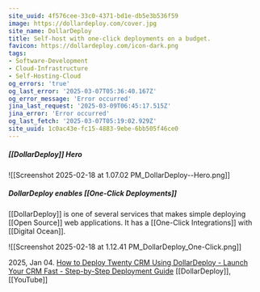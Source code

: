 ```yaml
---
site_uuid: 4f576cee-33c0-4371-bd1e-db5e3b536f59
image: https://dollardeploy.com/cover.jpg
site_name: DollarDeploy
title: Self-host with one-click deployments on a budget.
favicon: https://dollardeploy.com/icon-dark.png
tags:
- Software-Development
- Cloud-Infrastructure
- Self-Hosting-Cloud
og_errors: 'true'
og_last_error: '2025-03-07T05:36:40.167Z'
og_error_message: 'Error occurred'
jina_last_request: '2025-03-09T06:45:17.515Z'
jina_error: 'Error occurred'
og_last_fetch: '2025-03-07T05:19:02.929Z'
site_uuid: 1c0ac43e-fc15-4883-9ebe-6bb505f46ce0
---
```

##### [[DollarDeploy]] Hero
![[Screenshot 2025-02-18 at 1.07.02 PM_DollarDeploy--Hero.png]]

##### DollarDeploy enables [[One-Click Deployments]]
[[DollarDeploy]] is one of several services that makes simple deploying [[Open Source]] web applications. It has a [[One-Click Integrations]] with [[Digital Ocean]].


![[Screenshot 2025-02-18 at 1.12.41 PM_DollarDeploy_One-Click.png]]

2025, Jan 04. [How to Deploy Twenty CRM Using DollarDeploy - Launch Your CRM Fast - Step-by-Step Deployment Guide](https://youtu.be/nYXAqRZgyJo?si=KjCVcQ7GUSHzGMI9) [[DollarDeploy]], [[YouTube]]
